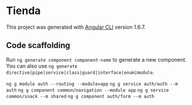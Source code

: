 # Tienda

This project was generated with [Angular CLI](https://github.com/angular/angular-cli) version 1.6.7.

## Code scaffolding

Run `ng generate component component-name` to generate a new component. You can also use `ng generate directive|pipe|service|class|guard|interface|enum|module`.

`ng g module auth --routing --module=app` 
`ng g service auth/auth --m auth`
`ng g component common/navigation --module app`
`ng g service common/snack --m shared`
`ng g component auth/form --m auth`
